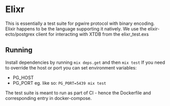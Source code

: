 # Elixr

This is essentially a test suite for pgwire protocol with binary encoding.
Elixir happens to be the language supporting it natively.
We use the elixir-ecto/postgrex client for interacting with XTDB from the elixr_test.exs

## Running

Install dependencies by running `mix deps.get` and then `mix test`
If you need to override the host or port you can set environment variables:
- PG_HOST
- PG_PORT
eg. like so: `PG_PORT=5439 mix test`

The test suite is meant to run as part of CI - hence the Dockerfile and corresponding entry in docker-compose.
